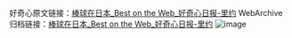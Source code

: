 好奇心原文链接：[棒球在日本_Best on the Web_好奇心日报-里约](https://www.qdaily.com/articles/1804.html)
WebArchive归档链接：[棒球在日本_Best on the Web_好奇心日报-里约](http://web.archive.org/web/20190623150034/https://www.qdaily.com/articles/1804.html)
![image](http://ww3.sinaimg.cn/large/007d5XDply1g3v4li2s9ej30u01t2wwh)
